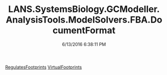 ﻿---
title: LANS.SystemsBiology.GCModeller.AnalysisTools.ModelSolvers.FBA.DocumentFormat
date: 6/13/2016 6:38:11 PM
---

[RegulatesFootprints](T-LANS.SystemsBiology.GCModeller.AnalysisTools.ModelSolvers.FBA.DocumentFormat.RegulatesFootprints.html)
[VirtualFootprints](T-LANS.SystemsBiology.GCModeller.AnalysisTools.ModelSolvers.FBA.DocumentFormat.VirtualFootprints.html)
